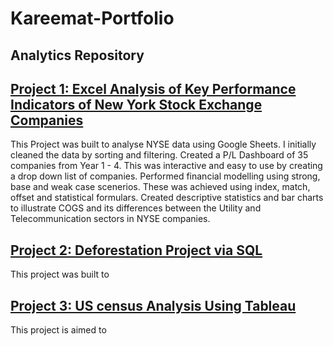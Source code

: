 # Kareemat-Portfolio
## Analytics Repository

## [Project 1: Excel Analysis of Key Performance Indicators of New York Stock Exchange Companies ](https://drive.google.com/drive/u/0/folders/1i7UUGJv8pdIeT9Cs8oWsVd0-LMl1kUaM)
 
 This Project was built to analyse NYSE data using Google Sheets. I initially cleaned the data by sorting and filtering. Created a P/L Dashboard of 35 companies from Year 1 - 4. This was interactive and easy to use by creating a drop down list of companies. Performed financial modelling using strong, base and weak case scenerios. These was achieved using index, match, offset and statistical formulars. Created descriptive statistics and bar charts to illustrate COGS and its differences between the Utility and Telecommunication sectors in NYSE companies.
 
 
## [Project 2: Deforestation Project via SQL](https://github.com/AO-Kareemat/Deforestation-Project.git)

This project was built to 

## [Project 3: US census Analysis Using Tableau](https://public.tableau.com/app/profile/kareemat.oladele/viz/KareematOladeleUSCensus/USCENSUSANALYSIS)

This project is aimed to 
